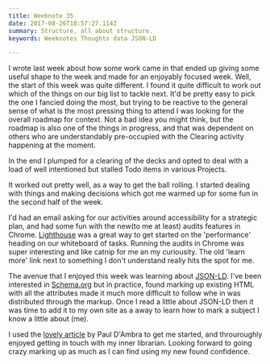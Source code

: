 ```yaml
---
title: Weeknote 35
date: 2017-08-26T18:57:27.114Z
summary: Structure, all about structure.
keywords: Weeknotes Thoughts data JSON-LD

---
```


I wrote last week about how some work came in that ended up giving some useful shape to the week and made for an enjoyably focused week. Well, the start of this week was quite different. I found it quite difficult to work out which of the things on our big list to tackle next. It'd be pretty easy to pick the one I fancied doing the most, but trying to be reactive to the general sense of what is the most pressing thing to attend I was looking for the overall roadmap for context. Not a bad idea you might think, but the roadmap is also one of the things in progress, and that was dependent on others who are understandably pre-occupied with the Clearing activity happening at the moment.

In the end I plumped for a clearing of the decks and opted to deal with a load of well intentioned but stalled Todo items in various Projects.

It worked out pretty well, as a way to get the ball rolling. I started dealing with things and making decisions which got me warmed up for some fun in the second half of the week.

I'd had an email asking for our activities around accessibility for a strategic plan, and had some fun with the new(to me at least) audits features in Chrome. [Lighthouse][lighthouse] was a great way to get started on the 'performance' heading on our whiteboard of tasks. Running the audits in Chrome was super interesting and like catnip for me an my curiousity. The old 'learn more' link next to something I don't understand really hits the spot for me.

The avenue that I enjoyed this week was learning about [JSON-LD][jsonld]. I've been interested in [Schema.org][schema] but in practice, found marking up existing HTML with all the attributes made it much more difficult to follow whe in was distributed through the markup. Once I read a little about JSON-LD then it was time to add it to my own site as a away to learn how to mark a subject I know a little about (me).

I used the [lovely article][jekylljson] by Paul D'Ambra to get me started, and throuroughly enjoyed getting in touch with my inner librarian. Looking forward to going crazy marking up as much as I can find using my new found confidence.

[lighthouse]: https://developers.google.com/web/tools/lighthouse/
[jsonld]: https://json-ld.org/
[schema]: https://www.schema.org
[jekylljson]: http://pauldambra.github.io/structured-data-with-jekyll.html
